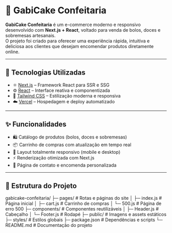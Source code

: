# 🍰 GabiCake Confeitaria

**GabiCake Confeitaria** é um e-commerce moderno e responsivo desenvolvido com **Next.js + React**, voltado para venda de bolos, doces e sobremesas artesanais.  
O projeto foi criado para oferecer uma experiência rápida, intuitiva e deliciosa aos clientes que desejam encomendar produtos diretamente online.

---

## 🚀 Tecnologias Utilizadas

- ⚛️ [Next.js](https://nextjs.org/) – Framework React para SSR e SSG  
- ⚙️ [React](https://react.dev/) – Interface reativa e componentizada  
- 🎨 [Tailwind CSS](https://tailwindcss.com/) – Estilização moderna e responsiva  
- ☁️ [Vercel](https://vercel.com/) – Hospedagem e deploy automatizado

---

## ✨ Funcionalidades

- 🛍️ Catálogo de produtos (bolos, doces e sobremesas)  
- 📦 Carrinho de compras com atualização em tempo real  
- 📱 Layout totalmente responsivo (mobile e desktop)  
- ⚡ Renderização otimizada com Next.js  
- 🧁 Página de contato e encomenda personalizada  

---

## 📂 Estrutura do Projeto

gabicake-confeitaria/
├─ pages/ # Rotas e páginas do site
│ ├─ index.js # Página inicial
│ ├─ cart.js # Carrinho de compras
│ └─ 500.js # Página de erro 500
├─ components/ # Componentes reutilizáveis
│ ├─ Header.js # Cabeçalho
│ └─ Footer.js # Rodapé
├─ public/ # Imagens e assets estáticos
├─ styles/ # Estilos globais
├─ package.json # Dependências e scripts
└─ README.md # Documentação do projeto
